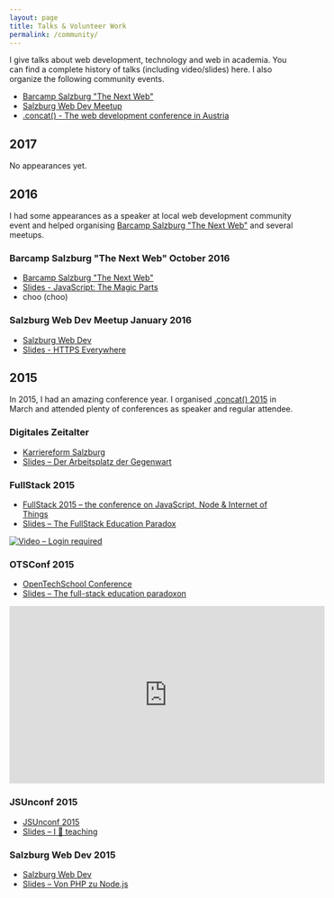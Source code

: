 ```yaml
---
layout: page
title: Talks & Volunteer Work
permalink: /community/
---
```


I give talks about web development, technology and web in academia. You can find
a complete history of talks (including video/slides) here. I also organize
the following community events.

* [Barcamp Salzburg "The Next Web"](https://barcamp-sbg.at/)
* [Salzburg Web Dev Meetup](https://www.meetup.com/salzburgwebdev/)
* [.concat() - The web development conference in Austria](https://conc.at/)

## 2017

No appearances yet.

## 2016

I had some appearances as a speaker at local web development community event and helped organising
[Barcamp Salzburg "The Next Web"](https://barcamp-sbg.at/) and several meetups.

### Barcamp Salzburg "The Next Web" October 2016

* [Barcamp Salzburg "The Next Web"](https://barcamp-sbg.at/)
* [Slides - JavaScript: The Magic Parts](https://speakerdeck.com/eliias/javascript-the-magic-parts)
* choo (choo)

### Salzburg Web Dev Meetup January 2016

* [Salzburg Web Dev](https://www.meetup.com/salzburgwebdev/)
* [Slides - HTTPS Everywhere](https://speakerdeck.com/eliias/https-everywhere)

## 2015

In 2015, I had an amazing conference year. I organised [.concat() 2015](https://conc.at/) in March and attended plenty
of conferences as speaker and regular attendee.

### Digitales Zeitalter

* [Karriereform Salzburg](http://www.karriereforum.eu/karriereforum-salzburg/)
* [Slides – Der Arbeitsplatz der Gegenwart](https://speakerdeck.com/eliias/digitales-zeitalter)

### FullStack 2015

* [FullStack 2015 – the conference on JavaScript, Node & Internet of Things](https://skillsmatter.com/conferences/6612-fullstack)
* [Slides – The FullStack Education Paradox](https://slidr.io/eliias/the-fullstack-education-paradox)

[![Video – Login required](https://i.vimeocdn.com/video/541533562_640.jpg)](https://skillsmatter.com/skillscasts/6763-the-fullstack-education-paradox)

### OTSConf 2015

* [OpenTechSchool Conference](https://otsconf.com/)
* [Slides – The full-stack education paradoxon](http://slidr.io/eliias/the-full-stack-education-paradoxon)

<iframe width="560" height="315" src="https://www.youtube.com/embed/q2o282JIr_E" frameborder="0" allowfullscreen></iframe>
<br>

### JSUnconf 2015

* [JSUnconf 2015](https://skillsmatter.com/conferences/6612-fullstack)
* [Slides – I 💖 teaching](http://de.slideshare.net/1078719436/i-teaching)

### Salzburg Web Dev 2015

* [Salzburg Web Dev](http://www.meetup.com/salzburgwebdev/events/165905472/)
* [Slides – Von PHP zu Node.js](https://php-nodejs.hannes-moser.com/#/)
